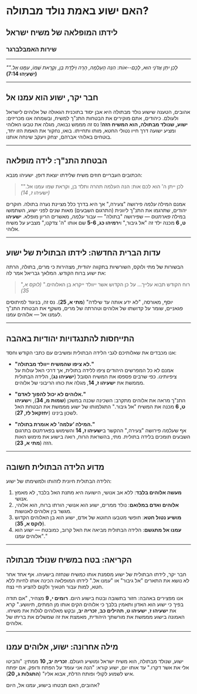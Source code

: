 # האם ישוע באמת נולד מבתולה?

## לידתו המופלאה של משיח ישראל

### שירות האמבלברגר

---

_"לָכֵן יִתֵּן אֲדֹנָי הוּא, לָכֶם--אוֹת: הִנֵּה הָעַלְמָה, הָרָה וְיֹלֶדֶת בֵּן, וְקָרָאת שְׁמוֹ, עִמָּנוּ אֵל."_
**(יְשַׁעְיָהוּ 7:14)**

---

## חבר יקר, ישוע הוא עמנו אל

אהובים, הטענה שישוע נולד מבתולה היא אבן יסוד בתוכנית הגאולה של אלוהים לישראל ולעולם. כיהודים, אתם מוקירים את הבטחות התנ"ך למשיח, ובשמחה אנו מכריזים: **ישוע, שנולד מבתולה, הוא המשיח הזה**! נס זה מממש נבואה, מגלה את טבעו האלוהי ומציע ישועה דרך חייו נטולי החטא, מותו ותחייתו. בואו, נחקור את האמת הזו יחד, בוטחים באלוהי אברהם, יצחק ויעקב שינחה אותנו.

---

## הבטחת התנ"ך: לידה מופלאה

הכתובים העבריים חוזים משיח שלידתו יוצאת דופן. ישעיהו מנבא:

> "לכן ייתן ה' הוא לכם אות: הנה העלמה תהרה ותלד בן, וקראת שמו עמנו אל." _(ישעיהו ז, 14)_

אמנם המילה _עלמה_ פירושה "צעירה," אך היא בדרך כלל מציינת נערה בתולה. חוקרים יהודים, שתרגמו את התנ"ך ליוונית (התרגום השבעים) מאות שנים לפני ישוע, השתמשו במילה _פארתנוס_ — שפירושה "בתולה" — עבור _עלמה_, מאשרים הריון מופלא. **ישעיהו ט, 6** מכנה ילד זה "אל גיבור," ו**ירמיהו כג, 5-6** שם אותו "ה' צדקנו," מצביע על משיח אלוהי.

---

## עדות הברית החדשה: לידתו הבתולית של ישוע

הבשורות של מתי ולוקס, השורשיות בתקווה יהודית, מצהירות כי מרים, בתולה, הרתה את ישוע ברוח הקודש. המלאך גבריאל אמר לה:

> "רוח הקודש תבוא עלייך... על כן הקדוש אשר ייוולד ייקרא בן האלוהים." _(לוקס א, 35)_

יוסף, מאורסה, "לא ידע אותה עד שילדה" (**מתי א, 25**). נס זה, בניגוד למיתוסים פגאניים, שומר על קדושתו של אלוהים וטהרתה של מרים, משקף את הבטחת התנ"ך לעמנו אל — אלוהים עמנו.

---

## התייחסות להתנגדויות יהודיות באהבה

אנו מכבדים את שאלותיכם לגבי הלידה הבתולית ומשיבים עם כתבי הקודש וחסד:

- **"לא ציפו שהמשיח ייוולד מבתולה."**  
  אמנם לא כל המפרשים היהודים ציפו ללידה בתולית, אך דרכי האל עולות על ציפיותינו. כפי שרבים פספסו את המשיח הסובל (**ישעיהו נג**), הלידה הבתולית מממשת את **ישעיהו ז, 14**, מגלה את כוחו הריבוני של אלוהים.

- **"אלוהים לא יכול להפוך לאדם."**  
  התנ"ך מראה את אלוהים מתקרב: השכינה שכנה במשכן (**שמות מ, 34**), ו**ישעיהו ט, 6** מכנה את המשיח "אל גיבור." התגלמותו של ישוע מממשת את הבטחת האל לשכון בינינו (**יחזקאל לז, 27**).

- **"המילה ‘עלמה’ לא אומרת בתולה."**  
  אף ש*עלמה* פירושה "צעירה," ההקשר ב**ישעיהו ז, 14** והשימוש ב*פארתנוס* בתרגום השבעים תומכים בלידה בתולית. מתי, בהשראת הרוח, רואה בישוע את מימוש האות הזה (**מתי א, 23**).

---

## מדוע הלידה הבתולית חשובה

הלידה הבתולית חיונית לזהותו ולמשימתו של ישוע:

1. **מעשה אלוהים בלבד**: ללא אב אנושי, הישועה היא מתנת האל בלבד, לא מאמץ אנושי.
2. **אלוהים ואדם במלואם**: נולד ממרים, ישוע הוא אנושי; הורתו ברוח, הוא אלוהי, מגשר בין אלוהים לאנושות.
3. **מושיע נטול חטא**: חופשי מטבעו החוטא של אדם, ישוע הוא בן האלוהים הקדוש (**לוקס א, 35**).
4. **עמנו אל מתגשם**: הלידה הבתולית מביאה את האל קרוב, כמובטח — ישוע הוא "אלוהים עמנו."

---

## הקריאה: בטח במשיח שנולד מבתולה

חבר יקר, לידתו הבתולית של ישוע מסמנת אותו כמשיח שנחזה בישעיהו. אף אחד אחר לא נושא את התארים "אל גיבור" או "עמנו אל." לידתו המופלאה הכינה אותו לחיות ללא חטא, למות עבור חטאיך ולקום להציע חיי נצח.

אנו מפצירים באהבה: חזור בתשובה ובטח בישוע היום. **רומים י, 9** מצהיר, "אם תודה בפיך כי ישוע הוא האדון ותאמין בלבך כי אלוהים הקים אותו מן המתים, תיוושע." קרא את **ישעיהו ז**, **ישעיהו ט**, **תהילים כב**, **זכריה יב**, ובקש מאלוהים לגלות את משיחו. האמונה בישוע מממשת את מורשתך היהודית, מאמצת את זה שמשלים את בריתו של אלוהים.

---

## מילה אחרונה: ישוע, אלוהים עמנו

ישוע, שנולד מבתולה, הוא משיח ישראל ומושיע העולם. **זכריה יב, 10** ממתין: "והביטו אלי את אשר דקרו." עד אותו יום, ישוע קורא: "הנה אני עומד על הפתח ודופק. אם יפתח איש לשמוע לקולי ופותח הדלת, אבוא אליו" (**התגלות ג, 20**).

אהובים, האם תבטחו בישוע, עמנו אל, היום?
